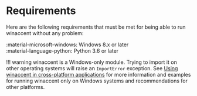 # Requirements
Here are the following requirements that must be met for being able to run winaccent without any problem:

:material-microsoft-windows: Windows 8.x or later
<br>
:material-language-python: Python 3.6 or later

!!! warning
	winaccent is a Windows-only module. Trying to import it on other operating systems will raise an `ImportError` exception. See [Using winaccent in cross-platform applications](../getting-started/example-usage.md#using-winaccent-in-cross-platform-applications) for more information and examples for running winaccent only on Windows systems and recommendations for other platforms.